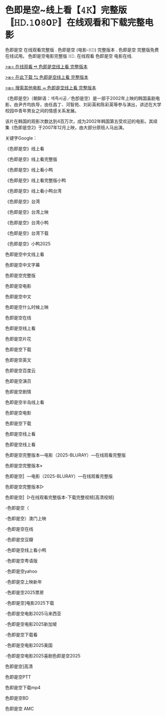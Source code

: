 # 色即是空~线上看【𝟺𝙺】完整版〚𝙷𝙳.𝟷0𝟾0𝙿〛在线观看和下载完整电影

色即是空 在线观看完整版 . 色即是空 (电影-𝙷𝙳) 完整版本 . 色即是空 完整版免费在线试用。 色即是空电影完整版 𝙷𝙳. 在线观看 色即是空 电影在线.

[>⧆⟢ 在线观看 ➺ 色即是空线上看 完整版本](https://hitv.ai/play/625303076344958976.html)

[>⧆⟢ 在此下载 ⇆ 色即是空线上看 完整版本](https://hitv.ai/play/625303076344958976.html)

[>⧆⟢ 搜索其他电影 ⇴ 色即是空线上看 完整版本](https://hitv.ai/play/625303076344958976.html)

《色即是空》（朝鲜语：색즉시공／色卽是空）是一部于2002年上映的韩国喜剧电影，由尹齐均执导，由任昌丁、河智苑、刘彩英和陈彩英等参与演出，讲述在大学校园中青年男女之间的情感关系发展。

该片在韩国的观影次数达到4百万次，成为2002年韩国第五受欢迎的电影。其续集《色即是空2》于2007年12月上映，由大部分原班人马出演。

关键字Google：

《色即是空》线上看

《色即是空》线上看完整版

《色即是空》线上看小鸭

《色即是空》线上看完整版小鸭

《色即是空》线上看小鸭台湾

《色即是空》台湾

《色即是空》台湾上映

《色即是空》台湾小鸭

《色即是空》台湾下载

《色即是空》小鸭2025

色即是空中文线上看

色即是空中文字幕

色即是空完整版

色即是空电影

色即是空中文

色即是空什么时候上映

色即是空在线

色即是空线上看

色即是空片花

色即是空下载

色即是空英文

色即是空百度云

色即是空演员

色即是空剧情

色即是空半岛线上看

色即是空电影

色即是空下载

色即是空线上看

色即是空线上看

色即是空完整版本—电影（2025-BLURAY）—在线观看完整版

色即是空完整版本»

色即是空〛—电影（2025-BLURAY）—在线观看完整版

色即是空完整版本▷

色即是空〛▷在线观看完整版本-下载完整视频[高清视频]

-色即是空（

-色即是空）澳门上映

-色即是空在线

-色即是空豆瓣

-色即是空线上看小鸭

-色即是空粤语版

-色即是空yahoo

-色即是空上映新年

-色即是空2025票房

-色即是空]电影2025下载

-色即是空电影2025马来西亚

-色即是空电影2025新加坡

-色即是空下载看

-色即是空电影2025美国

-色即是空电影2025喜剧色即是空2025

色即是空]高清

色即是空PTT

色即是空下载mp4

色即是空BD

色即是空 AMC
